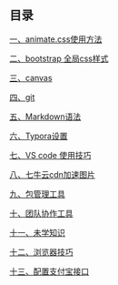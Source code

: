 ## 目录[一、animate.css使用方法](animate.css使用方法.md)[二、bootstrap 全局css样式](bootstrap%20全局css样式.md)[三、canvas](canvas.md)[四、git](git.md)[五、Markdown语法](Markdown语法.md)[六、Typora设置](Typora设置.md)[七、VS code 使用技巧](VS%20code%20使用技巧.md)[八、七牛云cdn加速图片](七牛云cdn加速图片.md)[九、包管理工具](包管理工具.md)[十、团队协作工具](团队协作工具.md)[十一、未学知识](未学知识.md)[十二、浏览器技巧](浏览器技巧.md)[十三、配置支付宝接口](配置支付宝接口.md)<Vssue title="其他框架" />